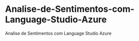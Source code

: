 # Analise-de-Sentimentos-com-Language-Studio-Azure
Analise de Sentimentos com Language Studio Azure
